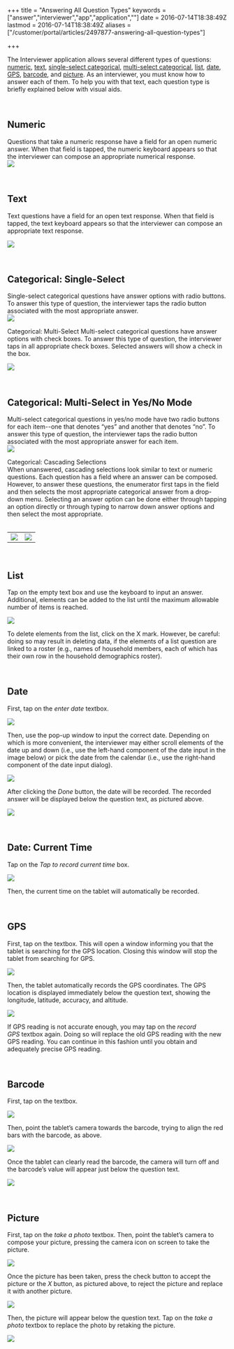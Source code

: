 +++
title = "Answering All Question Types"
keywords = ["answer","interviewer","app","application",""]
date = 2016-07-14T18:38:49Z
lastmod = 2016-07-14T18:38:49Z
aliases = ["/customer/portal/articles/2497877-answering-all-question-types"]

+++

The Interviewer application allows several different types of questions:
[numeric](#numeric), [text](#text), [single-select
categorical](#single), [multi-select categorical](#multi),
[list](#list), [date](#date), [GPS](#gps), [barcode](#barcode), and
[picture](#picture). As an interviewer, you must know how to answer each
of them. To help you with that text, each question type is briefly
explained below with visual aids.  
  
  
 

<span id="numeric"></span>Numeric
---------------------------------

  
Questions that take a numeric response have a field for an open numeric
answer. When that field is tapped, the numeric keyboard appears so that
the interviewer can compose an appropriate numerical response.  
![](images/658328.png)  
  
  
 

<span id="text"></span>Text
---------------------------

  
Text questions have a field for an open text response. When that field
is tapped, the text keyboard appears so that the interviewer can compose
an appropriate text response.  
  
![](images/658329.png)  
  
  
 

<span id="single"></span>Categorical: Single-Select
---------------------------------------------------

  
Single-select categorical questions have answer options with radio
buttons. To answer this type of question, the interviewer taps the radio
button associated with the most appropriate answer.  
![](images/658330.png)  
  
  
  
<span id="multi"></span>Categorical: Multi-Select Multi-select
categorical questions have answer options with check boxes. To answer
this type of question, the interviewer taps in all appropriate check
boxes. Selected answers will show a check in the box.  
  
![](images/658331.png)  
  
  
 

<span id="multi_yes_no"></span>Categorical: Multi-Select in Yes/No Mode
-----------------------------------------------------------------------

  
Multi-select categorical questions in yes/no mode have two radio buttons
for each item--one that denotes “yes” and another that denotes “no”. To
answer this type of question, the interviewer taps the radio button
associated with the most appropriate answer for each item.  
![](images/658345.png)  
  
  
  
  
<span id="cascade"></span>Categorical: Cascading Selections  
When unanswered, cascading selections look similar to text or numeric
questions. Each question has a field where an answer can be composed.
However, to answer these questions, the enumerator first taps in the
field and then selects the most appropriate categorical answer from a
drop-down menu. Selecting an answer option can be done either through
tapping an option directly or through typing to narrow down answer
options and then select the most appropriate.  
 

<table>
<tbody>
<tr class="odd">
<td><img src="images/658346.png" /></td>
<td><img src="images/658347.png" /></td>
</tr>
</tbody>
</table>

  
  
 

<span id="list"></span>List
---------------------------

  
Tap on the empty text box and use the keyboard to input an answer.
Additional, elements can be added to the list until the maximum
allowable number of items is reached.  
  
![](images/658349.png)  
  
To delete elements from the list, click on the X mark. However, be
careful: doing so may result in deleting data, if the elements of a list
question are linked to a roster (e.g., names of household members, each
of which has their own row in the household demographics roster).  
  
  
 

<span id="date"></span>Date
---------------------------

  
First, tap on the *enter date* textbox.  
  
![](images/658353.png)  
  
Then, use the pop-up window to input the correct date. Depending on
which is more convenient, the interviewer may either scroll elements of
the date up and down (i.e., use the left-hand component of the date
input in the image below) or pick the date from the calendar (i.e., use
the right-hand component of the date input dialog).  
  
![](images/658355.png)  
  
After clicking the *Done* button, the date will be recorded. The
recorded answer will be displayed below the question text, as pictured
above.  
  
![](images/658356.png)  
  
  
 

<span id="date_time"></span>Date: Current Time
----------------------------------------------

  
Tap on the *Tap to record current time* box.  
  
![](images/658358.png)  
  
Then, the current time on the tablet will automatically be recorded.  
  
  
 

<span id="gps"></span>GPS
-------------------------

  
First, tap on the textbox. This will open a window informing you that
the tablet is searching for the GPS location. Closing this window will
stop the tablet from searching for GPS.  
  
![](images/658360.png)  
  
Then, the tablet automatically records the GPS coordinates. The GPS
location is displayed immediately below the question text, showing the
longitude, latitude, accuracy, and altitude.  
  
![](images/658361.png)  
  
If GPS reading is not accurate enough, you may tap on the *record
GPS* textbox again. Doing so will replace the old GPS reading with the
new GPS reading. You can continue in this fashion until you obtain and
adequately precise GPS reading.  
  
  
 

<span id="barcode"></span>Barcode
---------------------------------

  
First, tap on the textbox.  
  
![](images/658368.png)  
  
  
Then, point the tablet’s camera towards the barcode, trying to align the
red bars with the barcode, as above.   
  
![](images/658369.png)  
  
  
Once the tablet can clearly read the barcode, the camera will turn off
and the barcode’s value will appear just below the question text.  
  
![](images/658370.png)  
  
  
 

<span id="picture"></span>Picture
---------------------------------

  
First, tap on the *take a photo* textbox. Then, point the tablet’s
camera to compose your picture, pressing the camera icon on screen to
take the picture.  
  
  
![](images/658372.png)  
  
Once the picture has been taken, press the check button to accept the
picture or the *X* button, as pictured above, to reject the picture and
replace it with another picture.  
  
![](images/658373.png)  
  
Then, the picture will appear below the question text. Tap on the *take
a photo* textbox to replace the photo by retaking the picture.  
  
![](images/658376.png)
